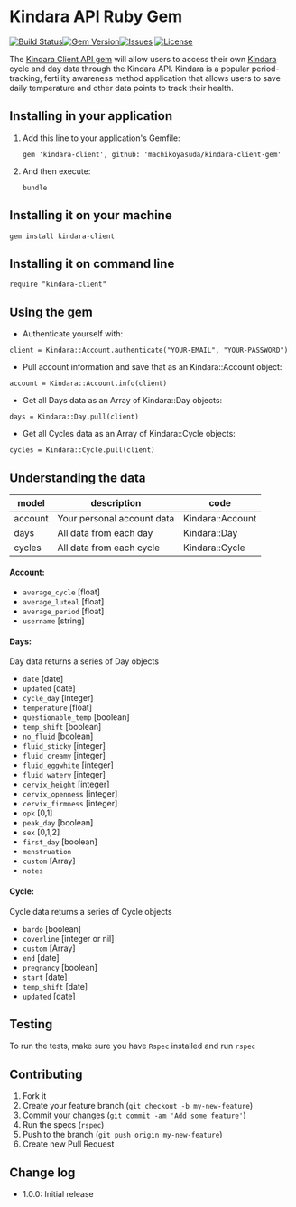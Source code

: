 # Kindara API Ruby Gem

  [![Build Status](https://travis-ci.org/machikoyasuda/kindara-client-gem.svg?branch=master)](https://travis-ci.org/machikoyasuda/kindara-client-gem)[![Gem Version](https://badge.fury.io/rb/kindara-client.svg)](https://badge.fury.io/rb/kindara-client)[![Issues](http://img.shields.io/github/issues/machikoyasuda/kindara-client-gem.svg?style=flat-square)](http://github.com/machikoyasuda/kindara-client-gem/issues)  [![License](http://img.shields.io/badge/license-MIT-brightgreen.svg?style=flat-square)](http://opensource.org/licenses/MIT)

The [Kindara Client API gem](https://rubygems.org/gems/kindara-client) will allow users to access their own [Kindara](http://kindara.com) cycle and day data through the Kindara API. Kindara is a popular period-tracking, fertility awareness method application that allows users to save daily temperature and other data points to track their health.

## Installing in your application

1. Add this line to your application's Gemfile:

    ```gem 'kindara-client', github: 'machikoyasuda/kindara-client-gem'```

2. And then execute:

    ```bundle```

## Installing it on your machine

```gem install kindara-client```

## Installing it on command line

`require "kindara-client"`

## Using the gem

- Authenticate yourself with:

`client = Kindara::Account.authenticate("YOUR-EMAIL", "YOUR-PASSWORD")`

- Pull account information and save that as an Kindara::Account object:

`account = Kindara::Account.info(client)`

- Get all Days data as an Array of Kindara::Day objects:

`days = Kindara::Day.pull(client)`

- Get all Cycles data as an Array of Kindara::Cycle objects:

`cycles = Kindara::Cycle.pull(client)`

## Understanding the data

|model|description|code|
|-----|-----------|----|
|account|Your personal account data|Kindara::Account|
|days|All data from each day|Kindara::Day|
|cycles|All data from each cycle|Kindara::Cycle|

#### Account:
  - `average_cycle` [float]
  - `average_luteal` [float]
  - `average_period` [float]
  - `username` [string]

#### Days:
Day data returns a series of Day objects
  - `date` [date]
  - `updated` [date]
  - `cycle_day` [integer]
  - `temperature` [float]
  - `questionable_temp` [boolean]
  - `temp_shift` [boolean]
  - `no_fluid` [boolean]
  - `fluid_sticky` [integer]
  - `fluid_creamy` [integer]
  - `fluid_eggwhite` [integer]
  - `fluid_watery` [integer]
  - `cervix_height` [integer]
  - `cervix_openness` [integer]
  - `cervix_firmness` [integer]
  - `opk` [0,1]
  - `peak_day` [boolean]
  - `sex` [0,1,2]
  - `first_day` [boolean]
  - `menstruation`
  - `custom` [Array]
  - `notes`

#### Cycle:  
Cycle data returns a series of Cycle objects
  - `bardo` [boolean]
  - `coverline` [integer or nil]
  - `custom` [Array]
  - `end` [date]
  - `pregnancy` [boolean]
  - `start` [date]
  - `temp_shift` [date]
  - `updated` [date]

## Testing

To run the tests, make sure you have `Rspec` installed and run `rspec`

## Contributing

  1. Fork it
  2. Create your feature branch (`git checkout -b my-new-feature`)
  3. Commit your changes (`git commit -am 'Add some feature'`)
  4. Run the specs (`rspec`)
  5. Push to the branch (`git push origin my-new-feature`)
  6. Create new Pull Request


## Change log

  - 1.0.0: Initial release
